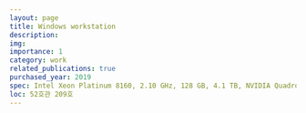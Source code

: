 ```yaml
---
layout: page
title: Windows workstation
description:
img:
importance: 1
category: work
related_publications: true
purchased_year: 2019
spec: Intel Xeon Platinum 8160, 2.10 GHz, 128 GB, 4.1 TB, NVIDIA Quadro P4000
loc: 52호관 209호
---
```

